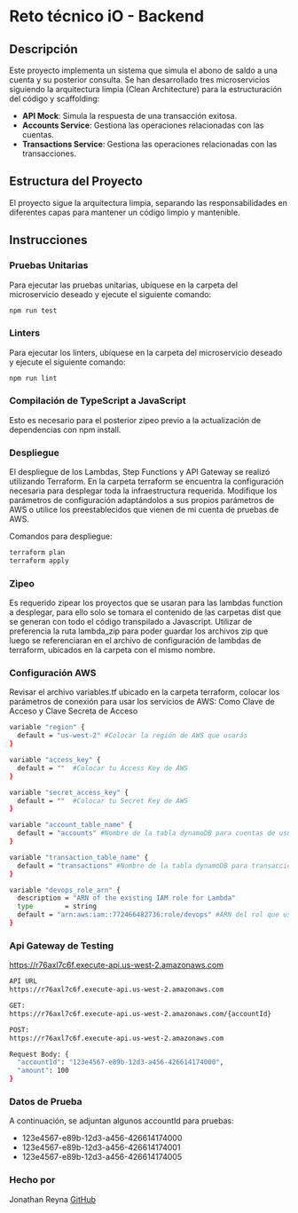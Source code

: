 # Reto técnico iO - Backend

## Descripción

Este proyecto implementa un sistema que simula el abono de saldo a una cuenta y su posterior consulta. Se han desarrollado tres microservicios siguiendo la arquitectura limpia (Clean Architecture) para la estructuración del código y scaffolding:

- **API Mock**: Simula la respuesta de una transacción exitosa.
- **Accounts Service**: Gestiona las operaciones relacionadas con las cuentas.
- **Transactions Service**: Gestiona las operaciones relacionadas con las transacciones.

## Estructura del Proyecto

El proyecto sigue la arquitectura limpia, separando las responsabilidades en diferentes capas para mantener un código limpio y mantenible.

## Instrucciones

### Pruebas Unitarias

Para ejecutar las pruebas unitarias, ubíquese en la carpeta del microservicio deseado y ejecute el siguiente comando:

```sh
npm run test
```
### Linters

Para ejecutar los linters, ubíquese en la carpeta del microservicio deseado y ejecute el siguiente comando:

```sh
npm run lint
```
### Compilación de TypeScript a JavaScript

Esto es necesario para el posterior zipeo previo a la actualización de dependencias con npm install.

### Despliegue

El despliegue de los Lambdas, Step Functions y API Gateway se realizó utilizando Terraform. En la carpeta terraform se encuentra la configuración necesaria para desplegar toda la infraestructura requerida. Modifique los parámetros de configuración adaptándolos a sus propios parámetros de AWS o utilice los preestablecidos que vienen de mi cuenta de pruebas de AWS.

Comandos para despliegue:

```sh
terraform plan
terraform apply
```

### Zipeo

Es requerido zipear los proyectos que se usaran para las lambdas function a desplegar, para ello solo se tomara el contenido de
las carpetas dist que se generan con todo el código transpilado a Javascript.
Utilizar de preferencia la ruta lambda_zip para poder guardar los archivos zip que luego se referenciaran en el archivo de
configuración de lambdas de terraform, ubicados en la carpeta con el mismo nombre. 

### Configuración AWS

Revisar el archivo variables.tf ubicado en la carpeta terraform, colocar los parámetros de conexión para usar los servicios de AWS: Como Clave de Acceso y Clave Secreta de Acceso

```sh
variable "region" {
  default = "us-west-2" #Colocar la región de AWS que usarás
}

variable "access_key" {
  default = ""  #Colocar tu Access Key de AWS
}

variable "secret_access_key" {
  default = ""  #Colocar tu Secret Key de AWS
}

variable "account_table_name" {
  default = "accounts" #Nombre de la tabla dynamoDB para cuentas de usuario
}

variable "transaction_table_name" {
  default = "transactions" #Nombre de la tabla dynamoDB para transacciones
}

variable "devops_role_arn" {
  description = "ARN of the existing IAM role for Lambda"
  type        = string
  default = "arn:aws:iam::772466482736:role/devops" #ARN del rol que usarás para utilizar los servicios AWS
}
```

### Api Gateway de Testing

https://r76axl7c6f.execute-api.us-west-2.amazonaws.com

```sh
API URL 
https://r76axl7c6f.execute-api.us-west-2.amazonaws.com

GET:
https://r76axl7c6f.execute-api.us-west-2.amazonaws.com/{accountId}

POST:
https://r76axl7c6f.execute-api.us-west-2.amazonaws.com

Request Body: {
  "accountId": "123e4567-e89b-12d3-a456-426614174000",
  "amount": 100
}
```

### Datos de Prueba

A continuación, se adjuntan algunos accountId para pruebas:
- 123e4567-e89b-12d3-a456-426614174000
- 123e4567-e89b-12d3-a456-426614174001
- 123e4567-e89b-12d3-a456-426614174005

### Hecho por
Jonathan Reyna
[GitHub](https://github.com/jhonlpjr)